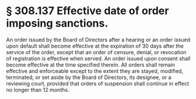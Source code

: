# § 308.137   Effective date of order imposing sanctions.

An order issued by the Board of Directors after a hearing or an order issued upon default shall become effective at the expiration of 30 days after the service of the order, except that an order of censure, denial, or revocation of registration is effective when served. An order issued upon consent shall become effective at the time specified therein. All orders shall remain effective and enforceable except to the extent they are stayed, modified, terminated, or set aside by the Board of Directors, its designee, or a reviewing court, provided that orders of suspension shall continue in effect no longer than 12 months. 




